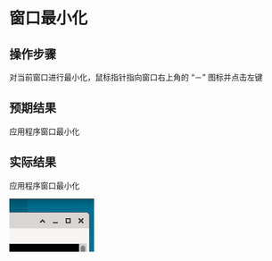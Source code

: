 # 窗口最小化

## 操作步骤

对当前窗口进行最小化，鼠标指针指向窗口右上角的 “－” 图标并点击左键

## 预期结果

应用程序窗口最小化

## 实际结果

应用程序窗口最小化

![窗口最小化.png](../img/窗口最小化.png)
